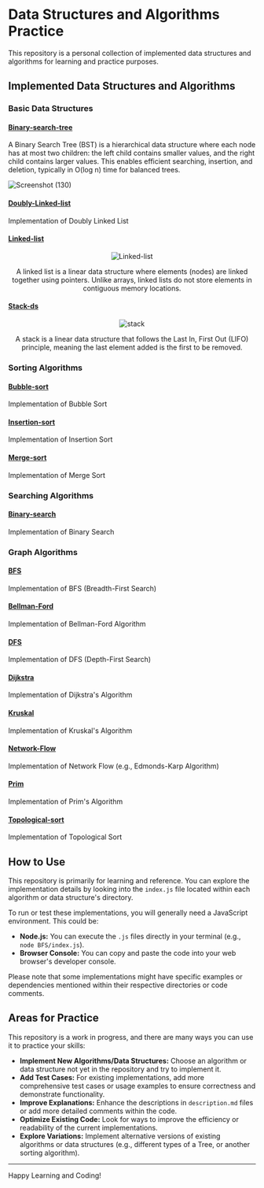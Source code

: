 # Data Structures and Algorithms Practice

This repository is a personal collection of implemented data structures and algorithms for learning and practice purposes.

## Implemented Data Structures and Algorithms

### Basic Data Structures

#### [Binary-search-tree](./Binary-search-tree/)
A Binary Search Tree (BST) is a hierarchical data structure where each node has at most two children: the left child contains smaller values, and the right child contains larger values. This enables efficient searching, insertion, and deletion, typically in O(log n) time for balanced trees.


![Screenshot (130)](https://github.com/user-attachments/assets/df31ba6e-597c-4ddf-bc7b-73bab49e5fc2)

#### [Doubly-Linked-list](./Doubly-Linked-list/)
Implementation of Doubly Linked List

#### [Linked-list](./Linked-list/)
<p align="center">
  <img src="https://github.com/user-attachments/assets/6edf4325-a034-4aa6-9cc1-e8227c553609" alt="Linked-list">
</p>

<p align="center">A linked list is a linear data structure where elements (nodes) are linked together using pointers. Unlike arrays, linked lists do not store elements in contiguous memory locations.</p>

#### [Stack-ds](./Stack-ds/)
<p align="center">
  <img src="https://github.com/user-attachments/assets/ef7e996b-629e-4dc5-9d17-5efb1266eaeb" alt="stack">
</p>

<p align="center">
A stack is a linear data structure that follows the Last In, First Out (LIFO) principle, meaning the last element added is the first to be removed.
</p>

### Sorting Algorithms

#### [Bubble-sort](./Bubble-sort/)
Implementation of Bubble Sort

#### [Insertion-sort](./Insertion-sort/)
Implementation of Insertion Sort

#### [Merge-sort](./Merge-sort/)
Implementation of Merge Sort

### Searching Algorithms

#### [Binary-search](./Binary-search/)
Implementation of Binary Search

### Graph Algorithms

#### [BFS](./BFS/)
Implementation of BFS (Breadth-First Search)

#### [Bellman-Ford](./Bellman-Ford/)
Implementation of Bellman-Ford Algorithm

#### [DFS](./DFS/)
Implementation of DFS (Depth-First Search)

#### [Dijkstra](./Dijkstra/)
Implementation of Dijkstra's Algorithm

#### [Kruskal](./Kruskal/)
Implementation of Kruskal's Algorithm

#### [Network-Flow](./Network-Flow/)
Implementation of Network Flow (e.g., Edmonds-Karp Algorithm)

#### [Prim](./Prim/)
Implementation of Prim's Algorithm

#### [Topological-sort](./Topological-sort/)
Implementation of Topological Sort

## How to Use

This repository is primarily for learning and reference. You can explore the implementation details by looking into the `index.js` file located within each algorithm or data structure's directory.

To run or test these implementations, you will generally need a JavaScript environment. This could be:
- **Node.js:** You can execute the `.js` files directly in your terminal (e.g., ``node BFS/index.js``).
- **Browser Console:** You can copy and paste the code into your web browser's developer console.

Please note that some implementations might have specific examples or dependencies mentioned within their respective directories or code comments.

## Areas for Practice

This repository is a work in progress, and there are many ways you can use it to practice your skills:

- **Implement New Algorithms/Data Structures:** Choose an algorithm or data structure not yet in the repository and try to implement it.
- **Add Test Cases:** For existing implementations, add more comprehensive test cases or usage examples to ensure correctness and demonstrate functionality.
- **Improve Explanations:** Enhance the descriptions in `description.md` files or add more detailed comments within the code.
- **Optimize Existing Code:** Look for ways to improve the efficiency or readability of the current implementations.
- **Explore Variations:** Implement alternative versions of existing algorithms or data structures (e.g., different types of a Tree, or another sorting algorithm).

---
Happy Learning and Coding!
